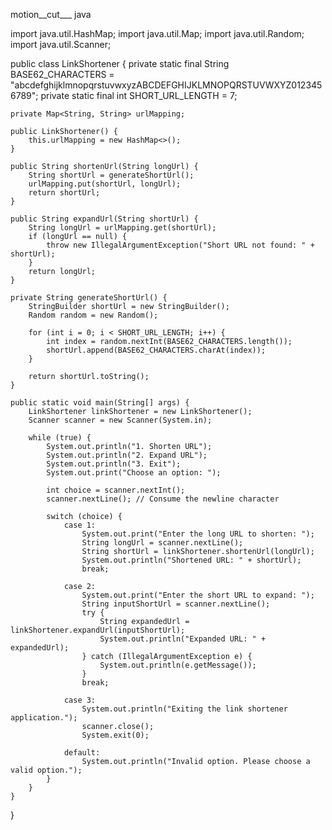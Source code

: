 motion__cut___ java

import java.util.HashMap;
import java.util.Map;
import java.util.Random;
import java.util.Scanner;

public class LinkShortener {
    private static final String BASE62_CHARACTERS = "abcdefghijklmnopqrstuvwxyzABCDEFGHIJKLMNOPQRSTUVWXYZ0123456789";
    private static final int SHORT_URL_LENGTH = 7;

    private Map<String, String> urlMapping;

    public LinkShortener() {
        this.urlMapping = new HashMap<>();
    }

    public String shortenUrl(String longUrl) {
        String shortUrl = generateShortUrl();
        urlMapping.put(shortUrl, longUrl);
        return shortUrl;
    }

    public String expandUrl(String shortUrl) {
        String longUrl = urlMapping.get(shortUrl);
        if (longUrl == null) {
            throw new IllegalArgumentException("Short URL not found: " + shortUrl);
        }
        return longUrl;
    }

    private String generateShortUrl() {
        StringBuilder shortUrl = new StringBuilder();
        Random random = new Random();

        for (int i = 0; i < SHORT_URL_LENGTH; i++) {
            int index = random.nextInt(BASE62_CHARACTERS.length());
            shortUrl.append(BASE62_CHARACTERS.charAt(index));
        }

        return shortUrl.toString();
    }

    public static void main(String[] args) {
        LinkShortener linkShortener = new LinkShortener();
        Scanner scanner = new Scanner(System.in);

        while (true) {
            System.out.println("1. Shorten URL");
            System.out.println("2. Expand URL");
            System.out.println("3. Exit");
            System.out.print("Choose an option: ");

            int choice = scanner.nextInt();
            scanner.nextLine(); // Consume the newline character

            switch (choice) {
                case 1:
                    System.out.print("Enter the long URL to shorten: ");
                    String longUrl = scanner.nextLine();
                    String shortUrl = linkShortener.shortenUrl(longUrl);
                    System.out.println("Shortened URL: " + shortUrl);
                    break;

                case 2:
                    System.out.print("Enter the short URL to expand: ");
                    String inputShortUrl = scanner.nextLine();
                    try {
                        String expandedUrl = linkShortener.expandUrl(inputShortUrl);
                        System.out.println("Expanded URL: " + expandedUrl);
                    } catch (IllegalArgumentException e) {
                        System.out.println(e.getMessage());
                    }
                    break;

                case 3:
                    System.out.println("Exiting the link shortener application.");
                    scanner.close();
                    System.exit(0);

                default:
                    System.out.println("Invalid option. Please choose a valid option.");
            }
        }
    }
}
